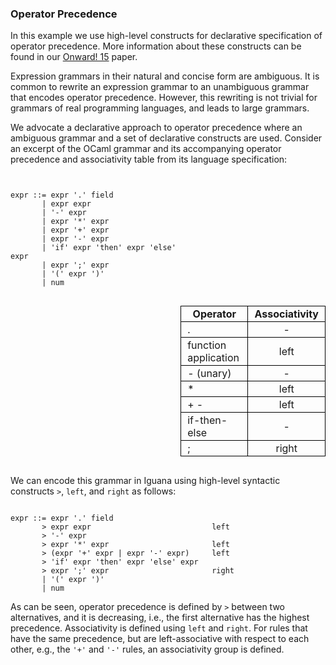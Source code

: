 <div markdown="1">

<style type="text/css">

table {
    border-collapse: collapse;
    border-style: hidden;
}

td, th {
    padding-left: 10px;
    padding-right: 10px;
    padding-top: 2px;
    padding-bottom: 2px;
    border: 1px solid black;
}
</style>

### Operator Precedence

<p>In this example we use high-level constructs for declarative specification
of operator precedence. More information about these constructs can be found
in our <a href="https://cdn.rawgit.com/iguana-parser/papers/master/onward15.pdf">Onward! 15</a> paper.</p>

<p>Expression grammars in their natural and concise form are ambiguous. It is 
common to rewrite an expression grammar to an unambiguous grammar that
encodes operator precedence. However, this rewriting is not trivial for grammars of 
real programming languages, and leads to large grammars.</p>

<p>We advocate a declarative approach to operator precedence where an ambiguous grammar and
a set of declarative constructs are used. Consider an excerpt of the OCaml grammar and its accompanying operator
precedence and associativity table from its language specification:</p>


<div style="width: 100%; overflow: hidden;">
	<div style="width: 54%; float:left;">

<div class="code-container">
<pre><code class="language-bison">
expr ::= expr '.' field  
       | expr expr
       | '-' expr
       | expr '*' expr
       | expr '+' expr
       | expr '-' expr
       | 'if' expr 'then' expr 'else' expr
       | expr ';' expr
       | '(' expr ')'
       | num
</code></pre>
</div>
</div>

<div style="width: 46%; float:right; padding-left:20px;" markdown="1">

| Operator             | Associativity |
|----------------------|:-------------:|
| .                    |       -       |
| function application |      left     |
| - (unary)            |       -       |
| *                    |      left     |
| + -                  |      left     |
| if-then-else         |       -       |
| ;                    |     right     |

</div>
</div>

<p>We can encode this grammar in Iguana using high-level syntactic constructs
<code>></code>, <code>left</code>, and <code>right</code> as follows:

<div class="code-container">
<pre><code class="language-bison">
expr ::= expr '.' field  
       > expr expr                           left
       > '-' expr
       > expr '*' expr                       left
       > (expr '+' expr | expr '-' expr)     left
       > 'if' expr 'then' expr 'else' expr
       > expr ';' expr                       right
       | '(' expr ')'
       | num	
</code></pre>
<a href="https://github.com/iguana-parser/examples/blob/master/src/resources/grammars/Expression.iggy#L4-L12" target="_blank" class="github-link"></a>
</div>

<p>As can be seen, operator precedence is defined by <code>></code> between
two alternatives, and it is decreasing, i.e., the first alternative has the highest
precedence. Associativity is defined using <code>left</code> and <code>right</code>. 
For rules that have the same precedence, but are left-associative with respect to
each other, e.g., the <code>'+'</code> and <code>'-'</code> rules, an associativity 
group is defined.</p>


</div>